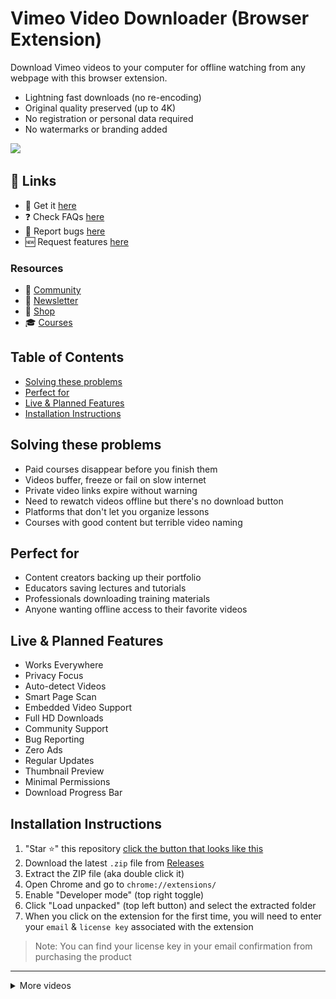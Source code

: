 # Vimeo Video Downloader (Browser Extension)

Download Vimeo videos to your computer for offline watching from any webpage with this browser extension.

- Lightning fast downloads (no re-encoding)
- Original quality preserved (up to 4K)
- No registration or personal data required
- No watermarks or branding added

<a href="https://www.youtube.com/watch?v=-_zu7XgFuKs" target="_blank">
<img src="https://github.com/user-attachments/assets/428ebb22-950e-4aaf-a9b0-065313273b48" width="900px">
</a>

## 🔗 Links

- 🎁 Get it [here](https://serp.ly/stuff/vimeo-video-downloader)
- ❓ Check FAQs [here](https://github.com/orgs/serpapps/discussions/categories/faq)
- 🐛 Report bugs [here](https://github.com/serpapps/skool-downloader/issues)
- 🆕 Request features [here](https://github.com/serpapps/skool-downloader/issues)

### Resources

- 💬 [Community](https://serp.ly/@serp/community)
- 💌 [Newsletter](https://serp.ly/@serp/email)
- 🛒 [Shop](https://serp.ly/@serp/store)
- 🎓 [Courses](https://serp.ly/@serp/courses)

## Table of Contents
- [Solving these problems](#solving-these-problems)
- [Perfect for](#perfect-for)
- [Live \& Planned Features](#live--planned-features)
- [Installation Instructions](#installation-instructions)

## Solving these problems

- Paid courses disappear before you finish them
- Videos buffer, freeze or fail on slow internet
- Private video links expire without warning
- Need to rewatch videos offline but there's no download button
- Platforms that don't let you organize lessons
- Courses with good content but terrible video naming

## Perfect for

- Content creators backing up their portfolio
- Educators saving lectures and tutorials
- Professionals downloading training materials
- Anyone wanting offline access to their favorite videos

## Live & Planned Features

- Works Everywhere
- Privacy Focus
- Auto-detect Videos
- Smart Page Scan
- Embedded Video Support
- Full HD Downloads
- Community Support
- Bug Reporting
- Zero Ads
- Regular Updates
- Thumbnail Preview
- Minimal Permissions
- Download Progress Bar

## Installation Instructions

1. "Star ⭐" this repository <a href="https://public-files.gumroad.com/fgqglcvq4v0u32yc0x0jvsllk4x6" target="_blank">click the button that looks like this</a>
2. Download the latest `.zip` file from [Releases](https://github.com/serpapps/vimeo-video-downloader/releases)
3. Extract the ZIP file (aka double click it)
4. Open Chrome and go to `chrome://extensions/`
5. Enable "Developer mode" (top right toggle)
6. Click "Load unpacked" (top left button) and select the extracted folder
7. When you click on the extension for the first time, you will need to enter your `email` & `license key` associated with the extension
> Note: You can find your license key in your email confirmation from purchasing the product

---

<details>

<summary>More videos</summary>

# How to Download Vimeo Videos for Free (Mac & Windows) | No Extensions/Tools Needed (MAC VERSION)

<a href="https://www.youtube.com/watch?v=MeLNJSwCnwk" target="_blank">
<img src="https://raw.githubusercontent.com/devinschumacher/uploads/refs/heads/main/images/how-to-download-vimeo-videos-for-free-mac-windows-no-extensionstools-needed-mac-version.jpg" width="700px">
</a>

# How to Download Vimeo Videos for Free (Mac & Windows) | No Extensions/Tools Needed (WINDOWS VERSION)

<a href="https://www.youtube.com/watch?v=ZnoC6IZg4s4" target="_blank">
<img src="https://raw.githubusercontent.com/devinschumacher/uploads/refs/heads/main/images/how-to-download-vimeo-videos-for-free-mac-windows-no-extensionstools-needed-windows-version.jpg" width="700px">
</a>

</details>
